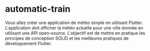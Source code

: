 # automatic-train
Vous allez créer une application de météo simple en utilisant Flutter. L'application doit afficher la météo actuelle pour une ville donnée en utilisant une API open-source. L'objectif est de mettre en pratique les principes de conception SOLID et les meilleures pratiques de développement Flutter.
